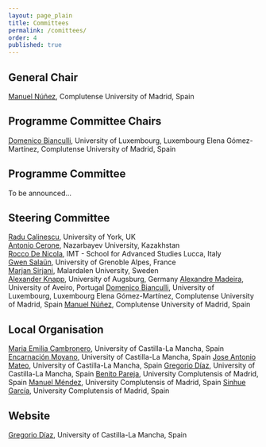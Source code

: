 ```yaml
---
layout: page_plain
title: Committees
permalink: /comittees/
order: 4
published: true
---
```

## General Chair
[Manuel Núñez](https://antares.sip.ucm.es/manolo/), Complutense University of Madrid, Spain

## Programme Committee Chairs
[Domenico Bianculli](https://people.svv.lu/bianculli/), University of Luxembourg, Luxembourg
Elena Gómez-Martínez, Complutense University of Madrid, Spain

## Programme Committee

To be announced...


## Steering Committee
[Radu Calinescu](https://www-users.cs.york.ac.uk/~raduc/), University of York, UK  
[Antonio Cerone](https://nu.edu.kz/faculty/antonio-cerone), Nazarbayev University, Kazakhstan  
[Rocco De Nicola](https://www.imtlucca.it/it/rocco.denicola), IMT - School for Advanced Studies Lucca, Italy  
[Gwen Salaün](http://convecs.inria.fr/people/Gwen.Salaun/), University of Grenoble Alpes, France  
[Marjan Sirjani](http://www.ru.is/faculty/marjan/), Malardalen University, Sweden  
[Alexander Knapp](https://www.uni-augsburg.de/en/fakultaet/fai/informatik/prof/swtsse/staff/), University of Augsburg, Germany
[Alexandre Madeira](https://sweet.ua.pt/madeira/), University of Aveiro, Portugal
[Domenico Bianculli](https://people.svv.lu/bianculli/), University of Luxembourg, Luxembourg
Elena Gómez-Martínez, Complutense University of Madrid, Spain
[Manuel Núñez](https://antares.sip.ucm.es/manolo/), Complutense University of Madrid, Spain

## Local Organisation
[Maria Emilia Cambronero](), University of Castilla-La Mancha, Spain
[Encarnación Moyano](), University of Castilla-La Mancha, Spain
[Jose Antonio Mateo](), University of Castilla-La Mancha, Spain
[Gregorio Díaz](https://directorio.uclm.es/persona.aspx?cod=J4/W666fhV5Dgdj3hBKVxGU4VnuRezNS), University of Castilla-La Mancha, Spain
[Benito Pareja](), University Complutensis of Madrid, Spain
[Manuel Méndez](), University Complutensis of Madrid, Spain
[Sinhue García](), University Complutensis of Madrid, Spain


## Website
[Gregorio Díaz](https://directorio.uclm.es/persona.aspx?cod=J4/W666fhV5Dgdj3hBKVxGU4VnuRezNS), University of Castilla-La Mancha, Spain

<!-- Edit the content of this page [here](https://github.com/sefm-conference/2024/blob/main/_pages/committees.md).
{: .editNote}
 -->
